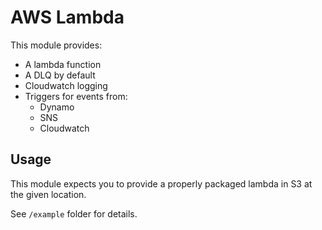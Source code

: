 # AWS Lambda

This module provides:

- A lambda function
- A DLQ by default
- Cloudwatch logging
- Triggers for events from:
  - Dynamo
  - SNS
  - Cloudwatch

## Usage

This module expects you to provide a properly packaged lambda in S3 at the given location.

See `/example` folder for details.